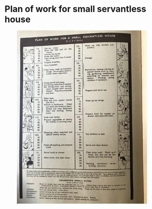 # Plan of work for small servantless house

<figure><img src="../../.gitbook/assets/image (2) (3).png" alt=""><figcaption></figcaption></figure>
